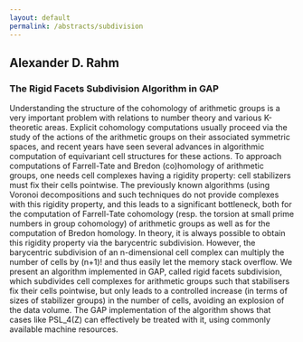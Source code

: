 ```yaml
---
layout: default
permalink: /abstracts/subdivision
---
```


## Alexander D. Rahm

### The Rigid Facets Subdivision Algorithm in GAP

Understanding the structure of the cohomology of arithmetic groups is
a very important problem with relations to number theory and various
K-theoretic areas. Explicit cohomology computations usually proceed
via the study of the actions of the arithmetic groups on their
associated symmetric spaces, and recent years have seen several
advances in algorithmic computation of equivariant cell structures for
these actions. To approach computations of Farrell-Tate and Bredon
(co)homology of arithmetic groups, one needs cell complexes having a
rigidity property: cell stabilizers must fix their cells
pointwise. The previously known algorithms (using Voronoi
decompositions and such techniques do not provide complexes with this
rigidity property, and this leads to a significant bottleneck, both
for the computation of Farrell-Tate cohomology (resp. the torsion at
small prime numbers in group cohomology) of arithmetic groups as well
as for the computation of Bredon homology. In theory, it is always
possible to obtain this rigidity property via the barycentric
subdivision. However, the barycentric subdivision of an n-dimensional
cell complex can multiply the number of cells by (n+1)! and thus
easily let the memory stack overflow. We present an algorithm
implemented in GAP, called rigid facets subdivision, which subdivides
cell complexes for arithmetic groups such that stabilisers fix their
cells pointwise, but only leads to a controlled increase (in terms of
sizes of stabilizer groups) in the number of cells, avoiding an
explosion of the data volume. The GAP implementation of the algorithm
shows that cases like PSL_4(Z) can effectively be treated with it,
using commonly available machine resources.
